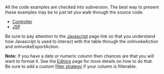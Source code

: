 All the code examples are checked into subversion. The best way to present these examples may be to just let you walk through the source code.

  * [Controller](http://jmesa.googlecode.com/svn/tags/jmesaWeb-3.0/src/org/jmesaweb/controller/BasicPresidentController.java)
  * [JSP](http://jmesa.googlecode.com/svn/tags/jmesaWeb-3.0/web/jsp/basic.jsp)

Be sure to pay attention to the [Javascript](Javascript.md) page link so that you understand how Javascript is used to interact with the table through the onInvokeAction and onInvokeExportAction.

**Note:** If you have a date or numeric column then chances are that you will want to format it. See the [Editors](Editors.md) page for more details on how to do that. Be sure to add a custom [filter strategy](FilterMatcher.md) if your column is filterable.

